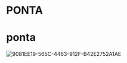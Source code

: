 # PONTA
# ponta
![9081EE19-565C-4463-912F-B42E2752A1AE](https://user-images.githubusercontent.com/59057488/75448367-70362680-59ae-11ea-9080-b0fc5beb3065.jpeg)
